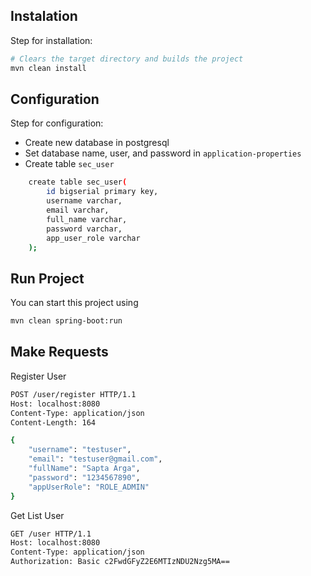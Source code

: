 ## Instalation
Step for installation:
```sh
# Clears the target directory and builds the project
mvn clean install
```

## Configuration
Step for configuration:
- Create new database in postgresql
- Set database name, user, and password in `application-properties`
- Create table `sec_user`
```sh 
    create table sec_user(
        id bigserial primary key,
        username varchar,
        email varchar,
        full_name varchar,
        password varchar,
        app_user_role varchar
    );
```

## Run Project
You can start this project using
```sh
mvn clean spring-boot:run
```

## Make Requests
Register User
```sh
POST /user/register HTTP/1.1
Host: localhost:8080
Content-Type: application/json
Content-Length: 164

{
    "username": "testuser",
    "email": "testuser@gmail.com",
    "fullName": "Sapta Arga",
    "password": "1234567890",
    "appUserRole": "ROLE_ADMIN"
}
```

Get List User
```sh
GET /user HTTP/1.1
Host: localhost:8080
Content-Type: application/json
Authorization: Basic c2FwdGFyZ2E6MTIzNDU2Nzg5MA==
```